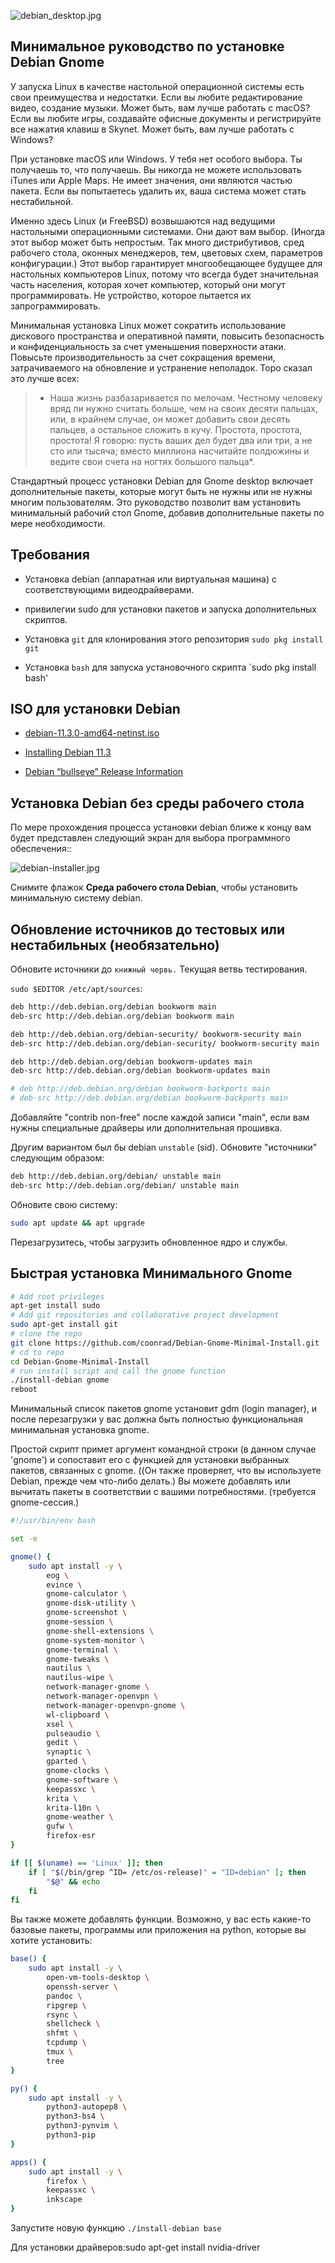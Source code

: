 ![debian_desktop.jpg](debian_desktop.jpg)

## Минимальное руководство по установке Debian Gnome

У запуска Linux в качестве настольной операционной системы есть свои преимущества и недостатки. Если вы любите редактирование видео, создание музыки. Может быть, вам лучше работать с macOS? Если вы любите игры, создавайте офисные документы и регистрируйте все нажатия клавиш в Skynet. Может быть, вам лучше работать с Windows?

При установке macOS или Windows. У тебя нет особого выбора. Ты получаешь то, что получаешь. Вы никогда не можете использовать iTunes или Apple Maps. Не имеет значения, они являются частью пакета. Если вы попытаетесь удалить их, ваша система может стать нестабильной.

Именно здесь Linux (и FreeBSD) возвышаются над ведущими настольными операционными системами. Они дают вам выбор. (Иногда этот выбор может быть непростым. Так много дистрибутивов, сред рабочего стола, оконных менеджеров, тем, цветовых схем, параметров конфигурации.) Этот выбор гарантирует многообещающее будущее для настольных компьютеров Linux, потому что всегда будет значительная часть населения, которая хочет компьютер, который они могут программировать. Не устройство, которое пытается их запрограммировать.

Минимальная установка Linux может сократить использование дискового пространства и оперативной памяти, повысить безопасность и конфиденциальность за счет уменьшения поверхности атаки. Повысьте производительность за счет сокращения времени, затрачиваемого на обновление и устранение неполадок. Торо сказал это лучше всех:

> * Наша жизнь разбазаривается по мелочам. Честному человеку вряд ли нужно считать больше, чем на своих десяти пальцах, или, в крайнем случае, он может добавить свои десять пальцев, а остальное сложить в кучу. Простота, простота, простота! Я говорю: пусть ваших дел будет два или три, а не сто или тысяча; вместо миллиона насчитайте полдюжины и ведите свои счета на ногтях большого пальца*.

Стандартный процесс установки Debian для Gnome desktop включает дополнительные пакеты, которые могут быть не нужны или не нужны многим пользователям. Это руководство позволит вам установить минимальный рабочий стол Gnome, добавив дополнительные пакеты по мере необходимости.

## Требования

* Установка debian (аппаратная или виртуальная машина) с соответствующими видеодрайверами.

* привилегии sudo для установки пакетов и запуска дополнительных скриптов.

* Установка `git` для клонирования этого репозитория `sudo pkg install git`

* Установка `bash` для запуска установочного скрипта `sudo pkg install bash'

## ISO для установки Debian

* [debian-11.3.0-amd64-netinst.iso](https://cdimage.debian.org/debian-cd/current/amd64/iso-cd/debian-11.3.0-amd64-netinst.iso)

* [Installing Debian 11.3](https://www.debian.org/releases/bullseye/debian-installer/)

* [Debian “bullseye” Release Information](https://www.debian.org/releases/bullseye/)

## Установка Debian без среды рабочего стола

По мере прохождения процесса установки debian ближе к концу вам будет представлен следующий экран для выбора программного обеспечения::

![debian-installer.jpg](debian-installer.jpg)

Снимите флажок **Среда рабочего стола Debian**, чтобы установить минимальную систему debian.

## Обновление источников до тестовых или нестабильных (необязательно)

Обновите источники до `книжный червь.` Текущая ветвь тестирования.

`sudo $EDITOR /etc/apt/sources`:

```bash
deb http://deb.debian.org/debian bookworm main
deb-src http://deb.debian.org/debian bookworm main

deb http://deb.debian.org/debian-security/ bookworm-security main
deb-src http://deb.debian.org/debian-security/ bookworm-security main

deb http://deb.debian.org/debian bookworm-updates main
deb-src http://deb.debian.org/debian bookworm-updates main

# deb http://deb.debian.org/debian bookworm-backports main
# deb-src http://deb.debian.org/debian bookworm-backports main
```

Добавляйте "contrib non-free" после каждой записи "main", если вам нужны специальные драйверы или дополнительная прошивка.

Другим вариантом был бы debian `unstable` (sid). Обновите "источники" следующим образом:

```bash
deb http://deb.debian.org/debian/ unstable main
deb-src http://deb.debian.org/debian/ unstable main
```

Обновите свою систему:

```bash
sudo apt update && apt upgrade
```

Перезагрузитесь, чтобы загрузить обновленное ядро и службы.

## Быстрая установка Минимального Gnome

```bash
# Add root privileges
apt-get install sudo
# Add git repositories and collaborative project development
sudo apt-get install git
# clone the repo
git clone https://github.com/coonrad/Debian-Gnome-Minimal-Install.git
# cd to repo
cd Debian-Gnome-Minimal-Install
# run install script and call the gnome function
./install-debian gnome
reboot
```
Минимальный список пакетов gnome установит gdm (login manager), и после перезагрузки у вас должна быть полностью функциональная минимальная установка gnome.

Простой скрипт примет аргумент командной строки (в данном случае 'gnome') и сопоставит его с функцией для установки выбранных пакетов, связанных с gnome. ((Он также проверяет, что вы используете Debian, прежде чем что-либо делать.) Вы можете добавлять или вычитать пакеты в соответствии с вашими потребностями. (требуется gnome-сессия.)

```bash
#!/usr/bin/env bash

set -e

gnome() {
    sudo apt install -y \
        eog \
        evince \
        gnome-calculator \
        gnome-disk-utility \
        gnome-screenshot \
        gnome-session \
        gnome-shell-extensions \
        gnome-system-monitor \
        gnome-terminal \
        gnome-tweaks \
        nautilus \
        nautilus-wipe \
        network-manager-gnome \
        network-manager-openvpn \
        network-manager-openvpn-gnome \
        wl-clipboard \
        xsel \
        pulseaudio \
        gedit \
        synaptic \
        gparted \
        gnome-clocks \
        gnome-software \
        keepassxc \
        krita \
        krita-l10n \
        gnome-weather \
        gufw \
        firefox-esr
}

if [[ $(uname) == 'Linux' ]]; then
    if [ "$(/bin/grep ^ID= /etc/os-release)" = "ID=debian" ]; then
        "$@" && echo
    fi
fi
```

Вы также можете добавлять функции. Возможно, у вас есть какие-то базовые пакеты, программы или приложения на python, которые вы хотите установить:

```bash
base() {
    sudo apt install -y \
        open-vm-tools-desktop \
        openssh-server \
        pandoc \
        ripgrep \
        rsync \
        shellcheck \
        shfmt \
        tcpdump \
        tmux \
        tree
}

py() {
    sudo apt install -y \
        python3-autopep8 \
        python3-bs4 \
        python3-pynvim \
        python3-pip
}

apps() {
    sudo apt install -y \
        firefox \
        keepassxc \
        inkscape
}
```

Запустите новую функцию `./install-debian base`


Для установки драйверов:sudo apt-get install nvidia-driver
